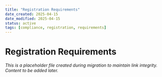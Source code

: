 ```yaml
---
title: "Registration Requirements"
date_created: 2025-04-15
date_modified: 2025-04-15
status: active
tags: [compliance, registration, requirements]
---
```


# Registration Requirements

*This is a placeholder file created during migration to maintain link integrity. Content to be added later.*


